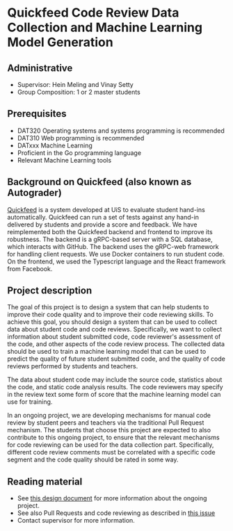 # Quickfeed Code Review Data Collection and Machine Learning Model Generation

## Administrative

- Supervisor: Hein Meling and Vinay Setty
- Group Composition: 1 or 2 master students

## Prerequisites

- DAT320 Operating systems and systems programming is recommended
- DAT310 Web programming is recommended
- DATxxx Machine Learning
- Proficient in the Go programming language
- Relevant Machine Learning tools

## Background on Quickfeed (also known as Autograder)

[Quickfeed][1] is a system developed at UiS to evaluate student hand-ins automatically.
Quickfeed can run a set of tests against any hand-in delivered by students and provide a score and feedback.
We have reimplemented both the Quickfeed backend and frontend to improve its robustness.
The backend is a gRPC-based server with a SQL database, which interacts with GitHub.
The backend uses the gRPC-web framework for handling client requests.
We use Docker containers to run student code.
On the frontend, we used the Typescript language and the React framework from Facebook.

## Project description

The goal of this project is to design a system that can help students to improve their code quality and to improve their code reviewing skills.
To achieve this goal, you should design a system that can be used to collect data about student code and code reviews.
Specifically, we want to collect information about student submitted code, code reviewer's assessment of the code, and other aspects of the code review process.
The collected data should be used to train a machine learning model that can be used to predict the quality of future student submitted code, and the quality of code reviews performed by students and teachers.

The data about student code may include the source code, statistics about the code, and static code analysis results.
The code reviewers may specify in the review text some form of score that the machine learning model can use for training.

In an ongoing project, we are developing mechanisms for manual code review by student peers and teachers via the traditional Pull Request mechanism.
The students that choose this project are expected to also contribute to this ongoing project, to ensure that the relevant mechanisms for code reviewing can be used for the data collection part.
Specifically, different code review comments must be correlated with a specific code segment and the code quality should be rated in some way.

## Reading material

- See [this design document](https://github.com/AdilKhurshid/quickfeed/blob/github_enhancement/doc/github-enhancement.md) for more information about the ongoing project.
- See also Pull Requests and code reviewing as described in [this issue][4]
- Contact supervisor for more information.

[1]: https://github.com/autograde/quickfeed
[2]: https://github.com/google/go-github
[3]: https://github.com/xanzy/go-gitlab
[4]: https://github.com/autograde/quickfeed/issues/416
[5]: https://github.com/autograde/quickfeed/issues/302
